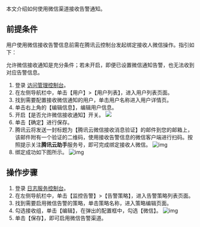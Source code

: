 本文介绍如何使用微信渠道接收告警通知。

## 前提条件

用户使用微信接收告警信息前需在腾讯云控制台发起绑定接收人微信操作。指引如下：

<dx-alert infotype="notice" title="">
允许微信接收通知是充分条件；若未开启，即便已设置微信通知告警，也无法收到对应告警信息。
</dx-alert>

1. 登录 [访问管理控制台](https://console.cloud.tencent.com/cam)。
2. 在左侧导航栏中，单击【用户】>【用户列表】，进入用户列表页面。
3. 找到需要配置接收微信通知的用户，单击用户名称进入用户详情页。
4. 单击右上角的【编辑信息】，编辑用户信息。
5. 开启【是否允许微信接收通知】开关。
![](https://main.qcloudimg.com/raw/7252fb828bb00de5604d3d7b1e53de29.png)
6. 单击【确定】进行保存。
7. 腾讯云将发送一封标题为【腾讯云微信接收消息验证】的邮件到您的邮箱上，该邮件附有一个验证的二维码，使用接收告警信息的微信客户端进行扫码。按照提示关注**腾讯云助手**服务号，即可完成绑定接收人微信。
   ![img](https://main.qcloudimg.com/raw/7aabf1a8843bf6d7bdf54a57c64f8307.jpg)
8. 绑定成功如下图所示。
   ![img](https://main.qcloudimg.com/raw/749b2934856c58ea0449d312f3dfd2bb.png)

## 操作步骤

1. 登录 [日志服务控制台](https://console.cloud.tencent.com/cls/monitor/notice/create)。
2. 在左侧导航栏中，单击【监控告警】>【告警策略】，进入告警策略列表页面。
3. 找到需要启用微信告警的策略，单击策略名称，进入策略编辑页面。
4. 勾选接收组，单击【编辑】，在弹出的配置框中，勾选【微信】。
   ![img](https://main.qcloudimg.com/raw/38418ef658e6e6abb510598dd9ee67f4.png)
5. 单击【保存】，即可启用微信告警渠道。

